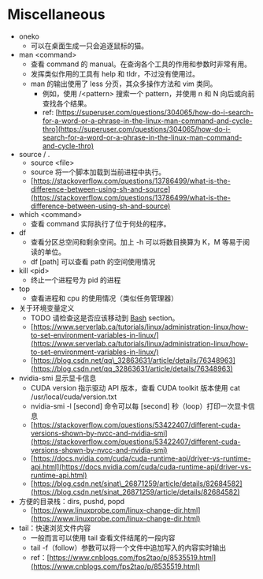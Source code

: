 # Miscellaneous

* oneko
  * 可以在桌面生成一只会追逐鼠标的猫。
* man &lt;command&gt;
  * 查看 command 的 manual。在查询各个工具的作用和参数时非常有用。
  * 发挥类似作用的工具有 help 和 tldr，不过没有使用过。
  * man 的输出使用了 less 分页，其众多操作方法和 vim 类同。
    * 例如，使用 /&lt;pattern&gt; 搜索一个 pattern，并使用 n 和 N 向后或向前查找各个结果。
    * ref: [https://superuser.com/questions/304065/how-do-i-search-for-a-word-or-a-phrase-in-the-linux-man-command-and-cycle-thro](https://superuser.com/questions/304065/how-do-i-search-for-a-word-or-a-phrase-in-the-linux-man-command-and-cycle-thro)
* source / .
  * source &lt;file&gt;
  * source 将一个脚本加载到当前进程中执行。
  * [https://stackoverflow.com/questions/13786499/what-is-the-difference-between-using-sh-and-source](https://stackoverflow.com/questions/13786499/what-is-the-difference-between-using-sh-and-source)
* which &lt;command&gt;
  * 查看 command 实际执行了位于何处的程序。
* df 
  * 查看分区总空间和剩余空间。加上 -h 可以将数目换算为 K，M 等易于阅读的单位。
  * df \[path\] 可以查看 path 的空间使用情况
* kill &lt;pid&gt; 
  * 终止一个进程号为 pid 的进程
* top
  * 查看进程和 cpu 的使用情况（类似任务管理器）
* 关于环境变量定义
  * TODO 请检查这是否应该移动到 [Bash](../../programming-languages/bash/) section。
  * [https://www.serverlab.ca/tutorials/linux/administration-linux/how-to-set-environment-variables-in-linux/](https://www.serverlab.ca/tutorials/linux/administration-linux/how-to-set-environment-variables-in-linux/)
  * [https://blog.csdn.net/qq\_32863631/article/details/76348963](https://blog.csdn.net/qq_32863631/article/details/76348963)
* nvidia-smi 显示显卡信息
  * CUDA version 指示驱动 API 版本，查看 CUDA toolkit 版本使用 cat /usr/local/cuda/version.txt
  * nvidia-smi -l \[second\] 命令可以每 \[second\] 秒（loop）打印一次显卡信息
  * [https://stackoverflow.com/questions/53422407/different-cuda-versions-shown-by-nvcc-and-nvidia-smi](https://stackoverflow.com/questions/53422407/different-cuda-versions-shown-by-nvcc-and-nvidia-smi)
  * [https://docs.nvidia.com/cuda/cuda-runtime-api/driver-vs-runtime-api.html](https://docs.nvidia.com/cuda/cuda-runtime-api/driver-vs-runtime-api.html)
  * [https://blog.csdn.net/sinat\_26871259/article/details/82684582](https://blog.csdn.net/sinat_26871259/article/details/82684582)
* 方便的目录栈：dirs, pushd, popd
  * [https://www.linuxprobe.com/linux-change-dir.html](https://www.linuxprobe.com/linux-change-dir.html)
* tail：快速浏览文件内容
  * 一般而言可以使用 tail 查看文件结尾的一段内容
  * tail -f（follow）参数可以将一个文件中追加写入的内容实时输出
  * ref：[https://www.cnblogs.com/fps2tao/p/8535519.html](https://www.cnblogs.com/fps2tao/p/8535519.html)

